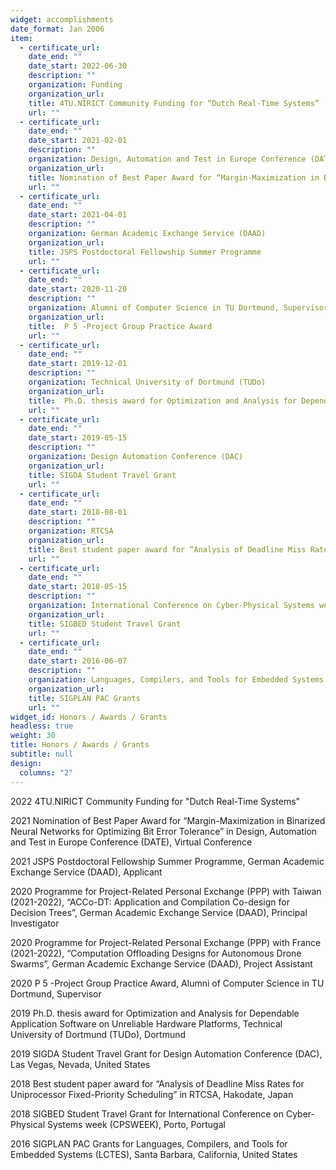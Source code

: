 ```yaml
---
widget: accomplishments
date_format: Jan 2006
item:
  - certificate_url: 
    date_end: ""
    date_start: 2022-06-30
    description: ""
    organization: Funding
    organization_url: 
    title: 4TU.NIRICT Community Funding for “Dutch Real-Time Systems”
    url: ""
  - certificate_url: 
    date_end: ""
    date_start: 2021-02-01
    description: ""
    organization: Design, Automation and Test in Europe Conference (DATE)
    organization_url: 
    title: Nomination of Best Paper Award for “Margin-Maximization in Binarized Neural Networks for Optimizing Bit Error Tolerance”
    url: ""
  - certificate_url: 
    date_end: ""
    date_start: 2021-04-01
    description: ""
    organization: German Academic Exchange Service (DAAD)
    organization_url: 
    title: JSPS Postdoctoral Fellowship Summer Programme
    url: ""
  - certificate_url: 
    date_end: ""
    date_start: 2020-11-20
    description: ""
    organization: Alumni of Computer Science in TU Dortmund, Supervisor
    organization_url: 
    title:  P 5 -Project Group Practice Award
    url: ""
  - certificate_url: 
    date_end: ""
    date_start: 2019-12-01
    description: ""
    organization: Technical University of Dortmund (TUDo)
    organization_url: 
    title:  Ph.D. thesis award for Optimization and Analysis for Dependable Application Software on Unreliable Hardware Platforms
    url: ""
  - certificate_url: 
    date_end: ""
    date_start: 2019-05-15
    description: ""
    organization: Design Automation Conference (DAC)
    organization_url: 
    title: SIGDA Student Travel Grant
    url: ""
  - certificate_url: 
    date_end: ""
    date_start: 2018-08-01
    description: ""
    organization: RTCSA
    organization_url: 
    title: Best student paper award for “Analysis of Deadline Miss Rates for Uniprocessor Fixed-Priority Scheduling”
    url: ""
  - certificate_url: 
    date_end: ""
    date_start: 2018-05-15
    description: ""
    organization: International Conference on Cyber-Physical Systems week (CPSWEEK)
    organization_url: 
    title: SIGBED Student Travel Grant
    url: ""
  - certificate_url: 
    date_end: ""
    date_start: 2016-06-07
    description: ""
    organization: Languages, Compilers, and Tools for Embedded Systems (LCTES)
    organization_url: 
    title: SIGPLAN PAC Grants
    url: ""
widget_id: Honors / Awards / Grants
headless: true
weight: 30
title: Honors / Awards / Grants
subtitle: null
design:
  columns: "2"
---
```

2022 4TU.NIRICT Community Funding for "Dutch Real-Time Systems" 

2021 Nomination of Best Paper Award for “Margin-Maximization in Binarized Neural Networks for Optimizing Bit Error Tolerance” in Design, Automation and Test in Europe Conference (DATE), Virtual Conference 

2021 JSPS Postdoctoral Fellowship Summer Programme, German Academic Exchange Service (DAAD), Applicant 

2020 Programme for Project-Related Personal Exchange (PPP) with Taiwan (2021-2022), “ACCo-DT: Application and Compilation Co-design for Decision Trees”, German Academic Exchange Service (DAAD), Principal Investigator 

2020 Programme for Project-Related Personal Exchange (PPP) with France (2021-2022), “Computation Offloading Designs for Autonomous Drone Swarms”, German Academic Exchange Service (DAAD), Project Assistant 

2020 P 5 -Project Group Practice Award, Alumni of Computer Science in TU Dortmund, Supervisor 

2019 Ph.D. thesis award for Optimization and Analysis for Dependable Application Software on Unreliable Hardware Platforms, Technical University of Dortmund (TUDo), Dortmund 

2019 SIGDA Student Travel Grant for Design Automation Conference (DAC), Las Vegas, Nevada, United States 

2018 Best student paper award for “Analysis of Deadline Miss Rates for Uniprocessor Fixed-Priority Scheduling” in RTCSA, Hakodate, Japan

2018 SIGBED Student Travel Grant for International Conference on Cyber-Physical Systems
week (CPSWEEK), Porto, Portugal

2016 SIGPLAN PAC Grants for Languages, Compilers, and Tools for Embedded Systems
(LCTES), Santa Barbara, California, United States
